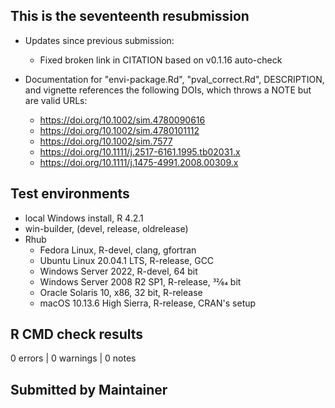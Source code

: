 ## This is the seventeenth resubmission

* Updates since previous submission:
  * Fixed broken link in CITATION based on v0.1.16 auto-check
  
* Documentation for "envi-package.Rd", "pval_correct.Rd", DESCRIPTION, and vignette references the following DOIs, which throws a NOTE but are valid URLs:
  * <https://doi.org/10.1002/sim.4780090616>
  * <https://doi.org/10.1002/sim.4780101112>
  * <https://doi.org/10.1002/sim.7577>
  * <https://doi.org/10.1111/j.2517-6161.1995.tb02031.x>
  * <https://doi.org/10.1111/j.1475-4991.2008.00309.x>

## Test environments
* local Windows install, R 4.2.1
* win-builder, (devel, release, oldrelease)
* Rhub
  * Fedora Linux, R-devel, clang, gfortran
  * Ubuntu Linux 20.04.1 LTS, R-release, GCC
  * Windows Server 2022, R-devel, 64 bit
  * Windows Server 2008 R2 SP1, R-release, 32⁄64 bit
  * Oracle Solaris 10, x86, 32 bit, R-release
  * macOS 10.13.6 High Sierra, R-release, CRAN's setup

## R CMD check results
0 errors | 0 warnings | 0 notes

## Submitted by Maintainer
